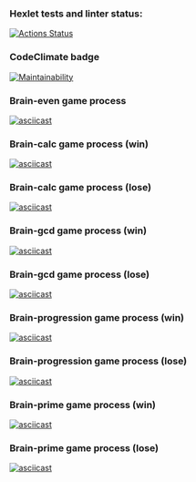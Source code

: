 ### Hexlet tests and linter status:
[![Actions Status](https://github.com/Marre-86/php-project-lvl1/workflows/hexlet-check/badge.svg)](https://github.com/Marre-86/php-project-lvl1/actions)
### CodeClimate badge
[![Maintainability](https://api.codeclimate.com/v1/badges/64614f84b40771afba61/maintainability)](https://codeclimate.com/github/Marre-86/php-project-lvl1/maintainability)
### Brain-even game process
[![asciicast](https://asciinema.org/a/mnzkWVP1bi0dDD1ve7LH8glYp.png)](https://asciinema.org/a/mnzkWVP1bi0dDD1ve7LH8glYp)
### Brain-calc game process (win)
[![asciicast](https://asciinema.org/a/btcsdfZ2fR6sZXf2a4xHbih3i.png)](https://asciinema.org/a/btcsdfZ2fR6sZXf2a4xHbih3i)
### Brain-calc game process (lose)
[![asciicast](https://asciinema.org/a/4E38vrffMQICWdWj7RtO7wEC4.png)](https://asciinema.org/a/4E38vrffMQICWdWj7RtO7wEC4)
### Brain-gcd game process (win)
[![asciicast](https://asciinema.org/a/ZnfnbH4ZOcWDBNOcSMHiekbUz.png)](https://asciinema.org/a/ZnfnbH4ZOcWDBNOcSMHiekbUz)
### Brain-gcd game process (lose)
[![asciicast](https://asciinema.org/a/XYCOtkBWFh1dObVBt0Cym6WWN.png)](https://asciinema.org/a/XYCOtkBWFh1dObVBt0Cym6WWN)
### Brain-progression game process (win)
[![asciicast](https://asciinema.org/a/MBqWA5PBDhtzGqs7VyOp3RFeV.png)](https://asciinema.org/a/MBqWA5PBDhtzGqs7VyOp3RFeV)
### Brain-progression game process (lose)
[![asciicast](https://asciinema.org/a/qwaovqJFfvSlAbP2KkMm0cv7l.png)](https://asciinema.org/a/qwaovqJFfvSlAbP2KkMm0cv7l)
### Brain-prime game process (win)
[![asciicast](https://asciinema.org/a/iH5lvmcdKvNhgUBG56IBt64qJ.png)](https://asciinema.org/a/iH5lvmcdKvNhgUBG56IBt64qJ)
### Brain-prime game process (lose)
[![asciicast](https://asciinema.org/a/tg0cwNld2ZEzVhhSLeeYdDngl.png)](https://asciinema.org/a/tg0cwNld2ZEzVhhSLeeYdDngl)

